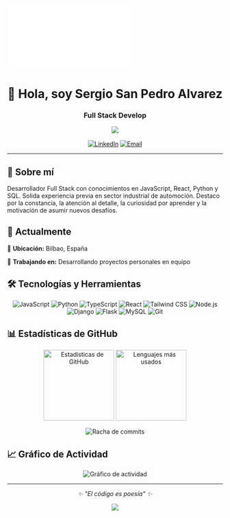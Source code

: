 ![Header](file:///C:/Users/Propietario/Downloads/linkedin_banner_sergio.html)

<h1 align="center">👋 Hola, soy Sergio San Pedro Alvarez</h1>
<h3 align="center">Full Stack Develop</h3>

<p align="center">
  <img src="https://media.licdn.com/dms/image/v2/D4D16AQGU5vdIunbk1w/profile-displaybackgroundimage-shrink_350_1400/B4DZoLKPXaGsAY-/0/1761123825530?e=1762992000&v=beta&t=ADB1pnemU16Vkj21b4IK1s_6amVcm5lGs2UTpFJ0HSU" />
</p>

<p align="center">
  <a href="https://linkedin.com/in/https://www.linkedin.com/in/sergio-san-pedro-alvarez/" target="_blank"><img align="center" src="https://img.shields.io/badge/LinkedIn-0077B5?style=for-the-badge&logo=linkedin&logoColor=white" alt="LinkedIn" /></a>
  <a href="mailto:sergiosanpedro90@gmail.com"><img align="center" src="https://img.shields.io/badge/Email-D14836?style=for-the-badge&logo=gmail&logoColor=white" alt="Email" /></a>
</p>

---

## 🚀 Sobre mí

Desarrollador Full Stack con conocimientos en JavaScript, React, Python y SQL. Solida experiencia previa en sector industrial de automoción. Destaco por la constancia, la atención al detalle, la curiosidad por aprender y la motivación de asumir nuevos desafíos.

## 💼 Actualmente

📍 **Ubicación:** Bilbao, España

🔭 **Trabajando en:** Desarrollando proyectos personales en equipo

## 🛠️ Tecnologías y Herramientas

<p align="center">
  <img src="https://img.shields.io/badge/-JavaScript-05122A?style=flat&logo=javascript" alt="JavaScript"/>
  <img src="https://img.shields.io/badge/-Python-05122A?style=flat&logo=python" alt="Python"/>
  <img src="https://img.shields.io/badge/-TypeScript-05122A?style=flat&logo=typescript" alt="TypeScript"/>
  <img src="https://img.shields.io/badge/-React-05122A?style=flat&logo=react" alt="React"/>
  <img src="https://img.shields.io/badge/-Tailwind CSS-05122A?style=flat&logo=tailwindcss" alt="Tailwind CSS"/>
  <img src="https://img.shields.io/badge/-Node.js-05122A?style=flat&logo=nodedotjs" alt="Node.js"/>
  <img src="https://img.shields.io/badge/-Django-05122A?style=flat&logo=django" alt="Django"/>
  <img src="https://img.shields.io/badge/-Flask-05122A?style=flat&logo=flask" alt="Flask"/>
  <img src="https://img.shields.io/badge/-MySQL-05122A?style=flat&logo=mysql" alt="MySQL"/>
  <img src="https://img.shields.io/badge/-Git-05122A?style=flat&logo=git" alt="Git"/>
</p>

## 📊 Estadísticas de GitHub

<p align="center">
  <img src="https://github-readme-stats.vercel.app/api?username=sergiosanpedro90&show_icons=true&theme=dark&hide_border=true&count_private=true" alt="Estadísticas de GitHub" height="165"/>
  <img src="https://github-readme-stats.vercel.app/api/top-langs/?username=sergiosanpedro90&layout=compact&theme=dark&hide_border=true" alt="Lenguajes más usados" height="165"/>
</p>

<p align="center">
  <img src="https://github-readme-streak-stats.herokuapp.com/?user=sergiosanpedro90&theme=dark&hide_border=true" alt="Racha de commits"/>
</p>

## 📈 Gráfico de Actividad

<p align="center">
  <img src="https://github-readme-activity-graph.vercel.app/graph?username=sergiosanpedro90&theme=dark&hide_border=true" alt="Gráfico de actividad"/>
</p>

---

<p align="center">
  <i>✨ "El código es poesía" ✨</i>
</p>

<p align="center">
  <img src="https://capsule-render.vercel.app/api?type=waving&color=gradient&height=100&section=footer"/>
</p>
